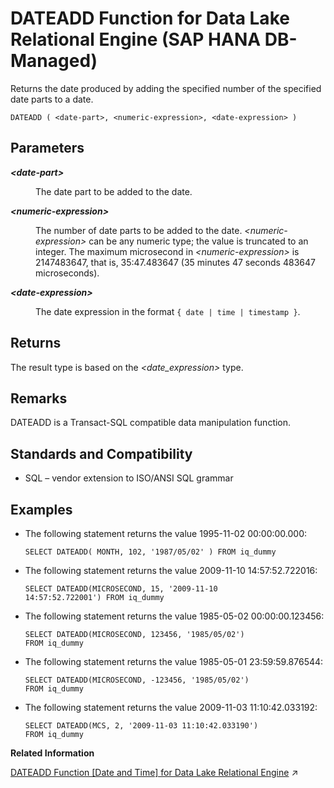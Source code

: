 <!-- loio202015428c2c49239a2aec8d572a0613 -->

# DATEADD Function for Data Lake Relational Engine \(SAP HANA DB-Managed\)

Returns the date produced by adding the specified number of the specified date parts to a date.



```
DATEADD ( <date-part>, <numeric-expression>, <date-expression> )
```



<a name="loio202015428c2c49239a2aec8d572a0613__section_fyw_1gm_srb"/>

## Parameters


<dl>
<dt><b>

*<date-part\>*

</b></dt>
<dd>

The date part to be added to the date.



</dd><dt><b>

*<numeric-expression\>*

</b></dt>
<dd>

The number of date parts to be added to the date. *<numeric-expression\>* can be any numeric type; the value is truncated to an integer. The maximum microsecond in *<numeric-expression\>* is 2147483647, that is, 35:47.483647 \(35 minutes 47 seconds 483647 microseconds\).



</dd><dt><b>

*<date-expression\>*

</b></dt>
<dd>

The date expression in the format `{ date | time | timestamp }`.



</dd>
</dl>



<a name="loio202015428c2c49239a2aec8d572a0613__section_qkn_bgm_srb"/>

## Returns

The result type is based on the *<date\_expression\>* type.



<a name="loio202015428c2c49239a2aec8d572a0613__section_v51_cgm_srb"/>

## Remarks

DATEADD is a Transact-SQL compatible data manipulation function.



<a name="loio202015428c2c49239a2aec8d572a0613__section_bzl_cgm_srb"/>

## Standards and Compatibility

-   SQL – vendor extension to ISO/ANSI SQL grammar



<a name="loio202015428c2c49239a2aec8d572a0613__section_vqw_cgm_srb"/>

## Examples

-   The following statement returns the value 1995-11-02 00:00:00.000:

    ```
    SELECT DATEADD( MONTH, 102, '1987/05/02' ) FROM iq_dummy
    ```

-   The following statement returns the value 2009-11-10 14:57:52.722016:

    ```
    SELECT DATEADD(MICROSECOND, 15, '2009-11-10
    14:57:52.722001') FROM iq_dummy
    ```

-   The following statement returns the value 1985-05-02 00:00:00.123456:

    ```
    SELECT DATEADD(MICROSECOND, 123456, '1985/05/02')
    FROM iq_dummy
    ```

-   The following statement returns the value 1985-05-01 23:59:59.876544:

    ```
    SELECT DATEADD(MICROSECOND, -123456, '1985/05/02')
    FROM iq_dummy
    ```

-   The following statement returns the value 2009-11-03 11:10:42.033192:

    ```
    SELECT DATEADD(MCS, 2, '2009-11-03 11:10:42.033190')
    FROM iq_dummy
    ```


**Related Information**  


[DATEADD Function [Date and Time] for Data Lake Relational Engine](https://help.sap.com/viewer/19b3964099384f178ad08f2d348232a9/2023_1_QRC/en-US/a5449deb84f210159a75e748a099539f.html "Returns the date produced by adding the specified number of the specified date parts to a date.") :arrow_upper_right:

